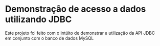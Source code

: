 # Demonstração de acesso a dados utilizando JDBC

Este projeto foi feito com o intúito de demonstrar a utilização 
da API JDBC em conjunto com o banco de dados MySQL

